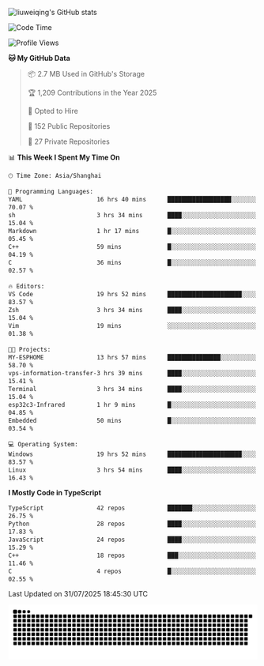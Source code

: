 ![liuweiqing's GitHub stats](https://github-readme-stats.vercel.app/api?username=14790897&show_icons=true&locale=cn&include_all_commits=true&count_private=true)

<!--START_SECTION:waka-->
![Code Time](http://img.shields.io/badge/Code%20Time-2%2C386%20hrs%2045%20mins-blue)

![Profile Views](http://img.shields.io/badge/Profile%20Views-23-blue)

**🐱 My GitHub Data** 

> 📦 2.7 MB Used in GitHub's Storage 
 > 
> 🏆 1,209 Contributions in the Year 2025
 > 
> 💼 Opted to Hire
 > 
> 📜 152 Public Repositories 
 > 
> 🔑 27 Private Repositories 
 > 
📊 **This Week I Spent My Time On** 

```text
🕑︎ Time Zone: Asia/Shanghai

💬 Programming Languages: 
YAML                     16 hrs 40 mins      ██████████████████░░░░░░░   70.07 % 
sh                       3 hrs 34 mins       ████░░░░░░░░░░░░░░░░░░░░░   15.04 % 
Markdown                 1 hr 17 mins        █░░░░░░░░░░░░░░░░░░░░░░░░   05.45 % 
C++                      59 mins             █░░░░░░░░░░░░░░░░░░░░░░░░   04.19 % 
C                        36 mins             █░░░░░░░░░░░░░░░░░░░░░░░░   02.57 % 

🔥 Editors: 
VS Code                  19 hrs 52 mins      █████████████████████░░░░   83.57 % 
Zsh                      3 hrs 34 mins       ████░░░░░░░░░░░░░░░░░░░░░   15.04 % 
Vim                      19 mins             ░░░░░░░░░░░░░░░░░░░░░░░░░   01.38 % 

🐱‍💻 Projects: 
MY-ESPHOME               13 hrs 57 mins      ███████████████░░░░░░░░░░   58.70 % 
vps-information-transfer-3 hrs 39 mins       ████░░░░░░░░░░░░░░░░░░░░░   15.41 % 
Terminal                 3 hrs 34 mins       ████░░░░░░░░░░░░░░░░░░░░░   15.04 % 
esp32c3-Infrared         1 hr 9 mins         █░░░░░░░░░░░░░░░░░░░░░░░░   04.85 % 
Embedded                 50 mins             █░░░░░░░░░░░░░░░░░░░░░░░░   03.54 % 

💻 Operating System: 
Windows                  19 hrs 52 mins      █████████████████████░░░░   83.57 % 
Linux                    3 hrs 54 mins       ████░░░░░░░░░░░░░░░░░░░░░   16.43 % 
```

**I Mostly Code in TypeScript** 

```text
TypeScript               42 repos            ███████░░░░░░░░░░░░░░░░░░   26.75 % 
Python                   28 repos            ████░░░░░░░░░░░░░░░░░░░░░   17.83 % 
JavaScript               24 repos            ████░░░░░░░░░░░░░░░░░░░░░   15.29 % 
C++                      18 repos            ███░░░░░░░░░░░░░░░░░░░░░░   11.46 % 
C                        4 repos             █░░░░░░░░░░░░░░░░░░░░░░░░   02.55 % 
```




 Last Updated on 31/07/2025 18:45:30 UTC
<!--END_SECTION:waka-->

<picture>
  <source media="(prefers-color-scheme: dark)" srcset="https://raw.githubusercontent.com/14790897/14790897/output/github-contribution-grid-snake-dark.svg" />
  <source media="(prefers-color-scheme: light)" srcset="https://raw.githubusercontent.com/14790897/14790897/output/github-contribution-grid-snake.svg" />
  <img alt="github-snake" src="https://raw.githubusercontent.com/14790897/14790897/output/github-contribution-grid-snake.svg" />
</picture>
